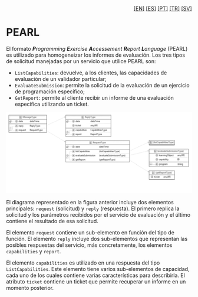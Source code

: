 <p align="right">
  <a href="README.md">[EN]</a>
  <a href="README_es.md">[ES]</a>
  <a href="README_pt.md">[PT]</a>
  <a href="README_tr.md">[TR]</a>
  <a href="README_sv.md">[SV]</a>
</p>

# PEARL 

El formato _**P**rogramming **E**xercise **A**ccessement **R**eport **L**anguage_ (PEARL) es utilizado para homogeneizar los informes de evaluación. Los tres tipos de solicitud manejadas por un servicio que utilice PEARL son: 

 - `ListCapabilities`: devuelve, a los clientes, las capacidades de evaluación de un validador particular;
 - `EvaluateSubmission`: permite la solicitud de la evaluación de un ejercicio de programación específico;
 - `GetReport`: permite al cliente recibir un informe de una evaluación específica utilizando un ticket.

![Esquema PEARL](PEARL.png)

El diagrama representado en la figura anterior incluye dos elementos principales: `request` (solicitud) y `reply` (respuesta). El primero replica la solicitud y los parámetros recibidos por el servicio de evaluación y el último contiene el resultado de esa solicitud.

El elemento `request` contiene un sub-elemento en función del tipo de función. El elemento `reply` incluye dos sub-elementos que representan las posibles respuestas del servicio, más concretamente, los elementos `capabilities` y `report`.

El elemento `capabilities` es utilizado en una respuesta del tipo `ListCapabilities`. Este elemento tiene varios sub-elementos de capacidad, cada uno de los cuales contiene varias características para describirla. El atributo `ticket` contiene un ticket que permite recuperar un informe en un momento posterior.
